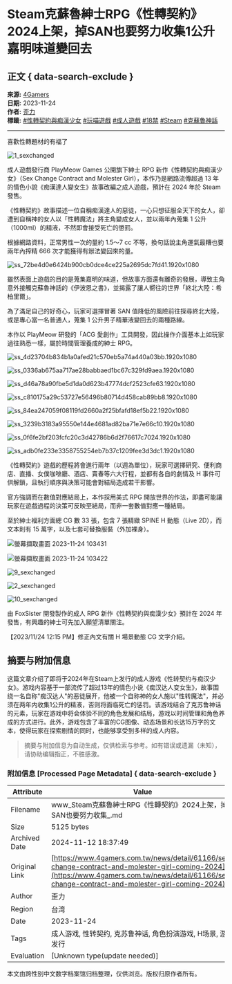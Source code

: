 # Steam克蘇魯紳士RPG《性轉契約》2024上架，掉SAN也要努力收集1公升嘉明味道變回去

## 正文 { data-search-exclude }


**來源:** [4Gamers](https://www.4gamers.com.tw/reg-check/detail/p857nkr)  
**日期:** 2023-11-24  
**作者:** [歪力](https://news/author/56/歪力)  
**標籤:** [#性轉契約與痴漢少女](https://www.4gamers.com.tw/news/tag/%E6%80%A7%E8%BD%89%E5%A5%91%E7%B4%84%E8%88%87%E7%97%B4%E6%BC%A2%E5%B0%91%E5%A5%B3) [#玩喵遊戲](https://www.4gamers.com.tw/news/tag/%E7%8E%A9%E5%96%B5%E9%81%8A%E6%88%B2) [#成人遊戲](https://www.4gamers.com.tw/news/tag/%E6%88%90%E4%BA%BA%E9%81%8A%E6%88%B2) [#18禁](https://www.4gamers.com.tw/news/tag/18%E7%A6%81) [#Steam](https://www.4gamers.com.tw/news/tag/Steam) [#克蘇魯神話](https://www.4gamers.com.tw/news/tag/%E5%85%8B%E8%98%87%E9%AD%AF%E7%A5%9E%E8%A9%B1)

---

喜歡性轉題材的有福了

![1_sexchanged](https://img.4gamers.com.tw/puku-clone-version/43b24c7a5fee678587e5bdde2321c74d97825c34.png)

成人遊戲發行商 PlayMeow Games 公開旗下紳士 RPG 新作《性轉契約與痴漢少女》（Sex Change Contract and Molester Girl），本作乃是網路流傳超過 13 年的情色小說《痴漢達人變女生》故事改編之成人遊戲，預計在 2024 年於 Steam 發售。

《性轉契約》故事描述一位自稱痴漢達人的惡徒，一心只想征服全天下的女人，卻遭到自稱神的女人以「性轉魔法」將主角變成女人，並以兩年內蒐集 1 公升（1000ml）的精液，不然即會接受死亡的懲罰。

根據網路資料，正常男性一次的量約 1.5～7 cc 不等，換句話說主角運氣最糟也要兩年內搾精 666 次才能獲得有辦法變回來的量。

![ss_72be4d0e6424b900cb0dce4ce225a2695dc7fd41.1920x1080](https://img.4gamers.com.tw/puku-clone-version/f80b44a06b2a18f71bfcfcc793662264a8f682db.jpg)

雖然表面上遊戲的目的是蒐集嘉明的味道，但故事方面還有離奇的發展，導致主角意外接觸克蘇魯神話的《伊波恩之書》，並揭露了讓人嚮往的世界「終北大陸：希柏里爾」。

為了滿足自己的好奇心，玩家可選擇冒著 SAN 值降低的風險前往探尋終北大陸，或是專心當一名普通人，蒐集 1 公升男子精華液變回去的兩種路線。

本作以 PlayMeow 研發的「ACG 愛創作」工具開發，因此操作介面基本上如玩家過往熟悉一樣，屬於時間管理養成的紳士 RPG。

![ss_4d23704b834b1a0afed21c570eb5a74a440a03bb.1920x1080](https://img.4gamers.com.tw/puku-clone-version/8f2bd71b458d71e57b0f10c8743c97d7af78f72b.jpg)

![ss_0336ab675aa717ae28babbaed1bc67c329fd9aea.1920x1080](https://img.4gamers.com.tw/puku-clone-version/7cff89749280da5b5c17c16c19ca57557b5966cd.jpg)

![ss_d46a78a90fbe5d1da0d623b47774dcf2523cfe63.1920x1080](https://img.4gamers.com.tw/puku-clone-version/7a7ac86e9b54fcc49b35b056719ac628072f1f89.jpg)

![ss_c810175a29c53727e56496b80714d458cab89bb8.1920x1080](https://img.4gamers.com.tw/puku-clone-version/734fd2ece4365adcec065edd9599090f7427bee2.jpg)

![ss_84ea247059f08119fd2660a2f25bfafd18ef5b22.1920x1080](https://img.4gamers.com.tw/puku-clone-version/ee58e93968a45c2e1a4e78c76228cee1f1c6ed40.jpg)

![ss_3239b3183a95550e144e4681ad82ba71e7e66c10.1920x1080](https://img.4gamers.com.tw/puku-clone-version/1c07eb707a9e16049c68863f2c9142fb0bcaf9e4.jpg)

![ss_0f6fe2bf203fcfc20c3d42786b6d2f76617c7024.1920x1080](https://img.4gamers.com.tw/puku-clone-version/7347df7ce23523161caa340cf8009dbc2d29a227.jpg)

![ss_adb0fe233e3358755254eb7b37c1209fee3d3dc1.1920x1080](https://img.4gamers.com.tw/puku-clone-version/336330e55561ab263c5a639e29d5da49a1695c16.jpg)

《性轉契約》遊戲的歷程將會進行兩年（以週為單位），玩家可選擇研究、便利商店、直播、女僕咖啡廳、酒店、賣春等六大行程，並都有各自的劇情及 H 事件可供解鎖，且執行順序與決策可能會對結局造成若干影響。

官方強調而在數值對應結局上，本作採用美式 RPG 開放世界的作法，即盡可能讓玩家在遊戲過程的決策可反映至結局，而非一套數值對應一種結局。

至於紳士福利方面總 CG 數 33 張，包含 7 張精緻 SPINE H 動態（Live 2D），而文本則有 15 萬字，以及七套可替換服裝（外加裸身）。

![螢幕擷取畫面 2023-11-24 103431](https://img.4gamers.com.tw/puku-clone-version/50d9fd26e649610c7ee4ef53166926247bef790c.png)

![螢幕擷取畫面 2023-11-24 103422](https://img.4gamers.com.tw/puku-clone-version/2d75ffdf6ea4602bf8bd5fc7a2ed4a3dcd856ef3.png)

![9_sexchanged](https://img.4gamers.com.tw/puku-clone-version/2ce3cf6f08fb4706a316e6370db52a832605499e.png)

![2_sexchanged](https://img.4gamers.com.tw/puku-clone-version/b7c8f0c1c8c755ca7744744459c0988adc4459d2.jpg)

![10_sexchanged](https://img.4gamers.com.tw/puku-clone-version/d9841dbca5497492cacf0a1a026fa00b8f655b07.png)

由 FoxSister 開發製作的成人 RPG 新作《性轉契約與痴漢少女》預計在 2024 年發售，有興趣的紳士可先加入願望清單關注。

【2023/11/24 12:15 PM】修正內文有關 H 場景動態 CG 文字介紹。

## 摘要与附加信息

<!-- tcd_abstract -->
这篇文章介绍了即将于2024年在Steam上发行的成人游戏《性转契约与痴汉少女》。游戏内容基于一部流传了超过13年的情色小说《痴汉达人变女生》，故事围绕一名自称"痴汉达人"的恶徒展开，他被一个自称神的女人施以"性转魔法"，并必须在两年内收集1公升的精液，否则将面临死亡的惩罚。该游戏结合了克苏鲁神话的元素，玩家在游戏中将会体验不同的角色发展和结局，游戏以时间管理和角色养成的方式进行。此外，游戏包含了丰富的CG图像、动态场景和长达15万字的文本，使得玩家在探索剧情的同时，也能够享受到多样的成人内容。
<!-- tcd_abstract_end -->

> 摘要与附加信息为自动生成，仅供检索与参考。如有错误或遗漏（未知），请协助编辑指正，不胜感激。

### 附加信息 [Processed Page Metadata] { data-search-exclude }

| Attribute       | Value                                  |
|-----------------|----------------------------------------|
| Filename        | www_Steam克蘇魯紳士RPG《性轉契約》2024上架，掉SAN也要努力收集_.md                             |
| Size            | 5125 bytes                           |
| Archived Date   | 2024-11-12 18:37:49                             |
| Original Link   | [https://www.4gamers.com.tw/news/detail/61166/sex-change-contract-and-molester-girl-coming-2024](https://www.4gamers.com.tw/news/detail/61166/sex-change-contract-and-molester-girl-coming-2024)                       |
| Author          | 歪力                               |
| Region          | 台湾                               |
| Date            | 2023-11-24                                 |
| Tags            | 成人游戏, 性转契约, 克苏鲁神话, 角色扮演游戏, H场景, 游戏发行                                 |
| Evaluation            | [Unknown type(update needed)]                                 |
<!-- tcd_table_end -->

本文由跨性别中文数字档案馆归档整理，仅供浏览。版权归原作者所有。
